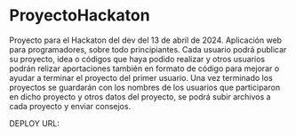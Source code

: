 # ProyectoHackaton
Proyecto para el Hackaton del dev del 13 de abril de 2024.
Aplicación web para programadores, sobre todo principiantes. Cada usuario podrá publicar su proyecto, idea o códigos que haya podido realizar y otros usuarios podrán relizar aportaciones también en formato de código para mejorar o ayudar a terminar el proyecto del primer usuario. Una vez terminado los proyectos se guardarán con los nombres de los usuarios que participaron en dicho proyecto y otros datos del proyecto, se podrá subir archivos a cada proyecto y enviar consejos.

DEPLOY
URL:
